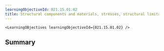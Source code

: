 ```yaml
---
learningObjectiveId: 021.15.01.02
title: Structural components and materials, stresses, structural limitations
---
```


```tsx eval
<LearningOBjectives learningObjectiveId={021.15.01.02} />
```

## Summary
